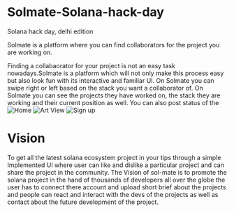 # Solmate-Solana-hack-day

Solana hack day, delhi edition


Solmate is a platform where you can find collaborators for the project you are working on.

Finding a collabaorator for your project is not an easy task nowadays.Solmate is a platform which will not only make this process easy but also look fun with its interactive and familiar UI. On Solmate you can swipe right or left based on the stack you want a collaborator of. On Solmate you can see the projects they have worked on, the stack they are working and their current position as well. You can also post status of the 
![Home](https://user-images.githubusercontent.com/66984935/202854510-b4132c5d-11b0-4d10-ac20-74d288928ba4.png)
![Art View](https://user-images.githubusercontent.com/66984935/202854515-0ecc7a08-b523-457b-8715-d80776fa4562.png)
![Sign up](https://user-images.githubusercontent.com/66984935/202854518-ca326802-fb4a-4391-a192-ec83c1ee3e2a.jpg)

# Vision

To get all the latest solana ecosystem project in your tips through a simple Implemented UI where user can like and dislike a particular project and can share the project in the community. The Vision of sol-mate is to promote the solana project in the hand of thousands of developers all over the globe the user has to connect there account and upload short brief about the projects and people can react and interact with the devs of the projects as well as contact about the future development of the project.
